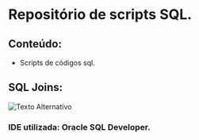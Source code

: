 # Repositório de scripts SQL.

## Conteúdo:

- Scripts de códigos sql.

## SQL Joins:

![Texto Alternativo](URL_da_Imagem)

### IDE utilizada: Oracle SQL Developer.
